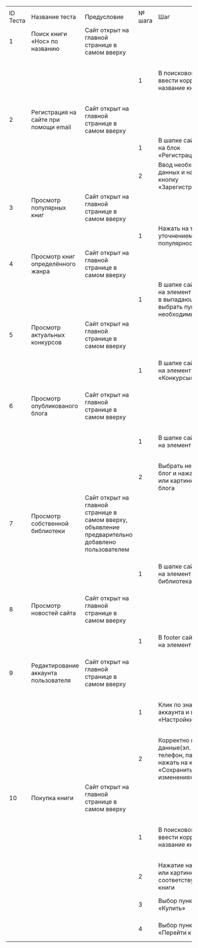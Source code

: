 | | | | | | | | |
|-|-|-|-|-|-|-|-|
| | | | | | | | |
|ID Теста|Название теста|Предусловие|№ шага|Шаг|Ожидаемые результат|Фактический результат|Статус|
|1|Поиск книги «Нос» по названию|Сайт открыт на главной странице в самом вверху| | | | |Пройден|
| | | |1|В поисковой строке ввести корректно название книги «Нос»|На новой странице появится  список вариантов книг|В списке отображаются варианты содержащие в себе запрос поиска искомой книги| |
|2|Регистрация на сайте при помощи email|Сайт открыт на главной странице в самом вверху| | | | |Пройден|
| | | |1|В шапке сайте нажать на блок «Регистрация»|Переход на форму регистрации|Переход к вводу данных| |
| | | |2|Ввод необходимых данных и нажатие на кнопку «Зарегистрироваться»|Появление окна с текстом об успешной регистрации|Переход на главную страницу под зарегистрированным пользователем| |
|3|Просмотр популярных книг|Сайт открыт на главной странице в самом вверху| | | | |Пройден|
| | | |1|Нажать на текст с уточнением сферы популярности|Переход на страницу со списком книг|Переход на страницу со списком книг| |
|4|Просмотр книг определённого жанра|Сайт открыт на главной странице в самом вверху| | | | |Пройден|
| | | |1|В шапке сайта нажать на элемент «Книги» и в выпадающем списке выбрать пункт с необходимым жанром|Переход на страницу со списком книг искомого жанра|Переход на страницу с книгами искомого жанра| |
|5|Просмотр актуальных конкурсов|Сайт открыт на главной странице в самом вверху| | | | |Пройден|
| | | |1|В шапке сайта нажать на элемент «Конкурсы»|Переход на страницу со списком актуальных конкурсов|Переход на страницу со списком актуальных конкурсов| |
|6|Просмотр опубликованого блога|Сайт открыт на главной странице в самом вверху| | | | |Пройден|
| | | |1|В шапке сайта нажать на элемент «Блоги»|Переход на страницу со списком опубликованных блогов|Переход на страницу со списком опубликованных блогов| |
| | | |2|Выбрать необходимый блог и нажать на текст или картинку этого блога|Переход на страницу выбранного блога|Переход на страницу выбранного блога| |
|7|Просмотр собственной библиотеки|Сайт открыт на главной странице в самом вверху, объявление предварительно добавлено пользователем| | | | |Пройден|
| | | |1|В шапке сайта нажать на элемент «Моя библиотека»|Переход на страницу со списком книг включённых в библиотеку|Переход на страницу со списком книг включённых в библиотеку| |
|8|Просмотр новостей сайта|Сайт открыт на главной странице в самом вверху| | | | |Пройден|
| | | |1|В footer сайта нажать на элемент «Новости»|Переход на страницу со списком новостей|Переход на страницу со списком новостей| |
|9|Редактирование аккаунта пользователя|Сайт открыт на главной странице в самом вверху| | | | |Пройден|
| | | |1|Клик по значку своего аккаунта и выбрать «Настройки»|Отображение формы для изменения параметров аккаунта пользователя|Отображение формы для изменения параметров аккаунта пользователя| |
| | | |2|Корректно ввести данные(эл. почта, телефон, пароль) и нажать на кнопку «Сохранить изменения»|Появления уведомления «Настройки сохранены»|Закрытие формы для редактирования аккаунта пользователя| |
|10|Покупка книги|Сайт открыт на главной странице в самом вверху| | | | |Пройден|
| | | |1|В поисковой строке ввести корректно название книги|На новой странице появится  список вариантов книг|В списке отображаются варианты содержащие в себе запрос поиска искомой книги| |
| | | |2|Нажатие на название или картинку соответствующей книги|Переход на страницу выбранной книги|Переход на страницу выбранной книги| |
| | | |3|Выбор пункта «Купить»|Открытие окна настройки заказа|Открытие окна настройки заказа| |
| | | |4|Выбор пункта «Перейти к оплате»|Открытие окна выбора способа оплаты|Открытие окна выбора способа оплаты| |
